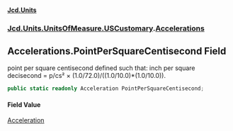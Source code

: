 #### [Jcd.Units](index 'index')
### [Jcd.Units.UnitsOfMeasure.USCustomary](Jcd.Units.UnitsOfMeasure.USCustomary 'Jcd.Units.UnitsOfMeasure.USCustomary').[Accelerations](Accelerations 'Jcd.Units.UnitsOfMeasure.USCustomary.Accelerations')

## Accelerations.PointPerSquareCentisecond Field

point per square centisecond defined such that: inch per square decisecond = p/cs² ×
(1.0/72.0)/((1.0/10.0)*(1.0/10.0)).

```csharp
public static readonly Acceleration PointPerSquareCentisecond;
```

#### Field Value
[Acceleration](Acceleration 'Jcd.Units.UnitTypes.Acceleration')